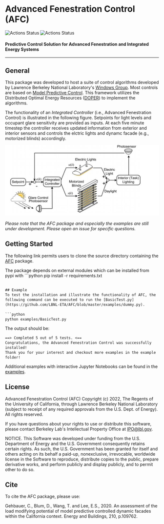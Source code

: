 # Advanced Fenestration Control (AFC)

![Actions Status](https://github.com/LBNL-ETA/AFC/workflows/Syntax/badge.svg)
![Actions Status](https://github.com/LBNL-ETA/AFC/workflows/UnitTests/badge.svg)

#### Predictive Control Solution for Advanced Fenestration and Integrated Energy Systems
----------------------------------------------------------------------------------------

## General
This package was developed to host a suite of control algorithms developed by Lawrence Berkeley National Laboratory's [Windows Group](https://windows.lbl.gov/). Most controls are based on [Model Predictive Control](https://en.wikipedia.org/wiki/Model_predictive_control). This framework utilizes the Distributed Optimal Energy Resources ([DOPER](https://github.com/LBNL-ETA/DOPER)) to implement the algorithms.

The functionality of an *Integrated Controller* (i.e., Advanced Fenestration Control) is illustrated in the following figure. Setpoints for light levels and occupant glare sensitivity are provided as inputs. At each five minute timestep the controller receives updated information from exterior and interior sensors and controls the elctric lights and dynamc facade (e.g., motorized blinds) accordingly.

![illustrate_system.jpg](https://github.com/LBNL-ETA/AFC/blob/master/docs/illustrate_system.jpg)

*Please note that the AFC package and especially the examples are still under development. Please open an issue for specific questions.*

## Getting Started
The following link permits users to clone the source directory containing the [AFC](https://github.com/LBNL-ETA/AFC) package.

The package depends on external modules which can be installed from pypi with ```python
pip install -r requirements.txt
```.

## Example
To test the installation and illustrate the functionality of AFC, the following command can be executed to run the [BasicTest.py](https://github.com/LBNL-ETA/AFC/blob/master/examples/dummy.py).

```python
python examples/BasicTest.py
```

The output should be:

```
==> Completed 5 out of 5 tests. <==
Congratulations, the Advanced Fenestration Control was successfully installed!
Thank you for your interest and checkout more examples in the example folder!
```

Additional examples with interactive Jupyter Notebooks can be found in the [examples](https://github.com/LBNL-ETA/AFC/blob/master/examples).

## License
Advanced Fenestration Control (AFC) Copyright (c) 2022, The Regents of the University of California, through Lawrence Berkeley National Laboratory (subject to receipt of any required approvals from the U.S. Dept. of Energy).  All rights reserved.

If you have questions about your rights to use or distribute this software, please contact Berkeley Lab's Intellectual Property Office at IPO@lbl.gov.

NOTICE.  This Software was developed under funding from the U.S. Department of Energy and the U.S. Government consequently retains certain rights.  As such, the U.S. Government has been granted for itself and others acting on its behalf a paid-up, nonexclusive, irrevocable, worldwide license in the Software to reproduce, distribute copies to the public, prepare derivative works, and perform publicly and display publicly, and to permit other to do so.

## Cite
To cite the AFC package, please use:

Gehbauer, C., Blum, D., Wang, T. and Lee, E.S., 2020. An assessment of the load modifying potential of model predictive controlled dynamic facades within the California context. Energy and Buildings, 210, p.109762.
